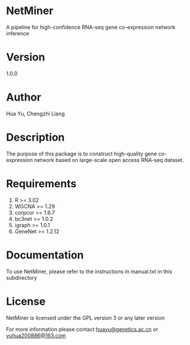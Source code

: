 # NetMiner
A pipeline for high-confidence RNA-seq gene co-expression network inference

# Version
1.0.0

# Author
Hua Yu, Chengzhi Liang

# Description
The purpose of this package is to construct high-quality gene co-expression network based on large-scale open access RNA-seq dataset.

# Requirements
1. R >= 3.02
2. WGCNA >= 1.29
3. corpcor >= 1.6.7
4. bc3net >= 1.0.2
5. igraph >= 1.0.1
6. GeneNet >= 1.2.12

# Documentation
To use NetMiner, please refer to the instructions in manual.txt in this subdirectory

# License
NetMiner is licensed under the GPL version 3 or any later version

For more information please contact huayu@genetics.ac.cn or yuhua200886@163.com
